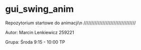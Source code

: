 # gui_swing_anim
Repozytorium startowe do animacji\n
/////////////////////////////////

Autor: Marcin Lenkiewicz 259221

Grupa: Środa 9:15 - 10:00 TP
